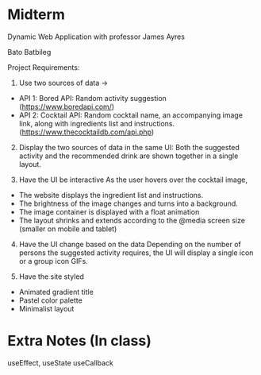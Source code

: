 # Midterm

Dynamic Web Application with professor James Ayres

Bato Batbileg

Project Requirements:
1) Use two sources of data ->
- API 1: Bored API: Random activity suggestion (https://www.boredapi.com/)
- API 2: Cocktail API: Random cocktail name, an accompanying image link, along with ingredients list and instructions. (https://www.thecocktaildb.com/api.php)

2) Display the two sources of data in the same UI: 
Both the suggested activity and the recommended drink are shown together in a single layout.


3) Have the UI be interactive
As the user hovers over the cocktail image, 
- The website displays the ingredient list and instructions.
- The brightness of the image changes and turns into a background.
- The image container is displayed with a float animation
- The layout shrinks and extends according to the @media screen size (smaller on mobile and tablet)


4) Have the UI change based on the data
Depending on the number of persons the suggested activity requires, the UI will display a single icon or a group icon GIFs.

5) Have the site styled
- Animated gradient title
- Pastel color palette
- Minimalist layout


# Extra Notes (In class)

useEffect,
useState
useCallback